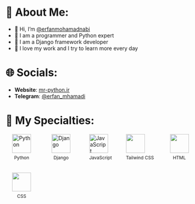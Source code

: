 # 🚀 About Me:
- 👋 Hi, I’m [@erfanmohamadnabi](https://github.com/erfanmohamadnabi)
- 🚀 I am a programmer and Python expert
- 🌱 I am a Django framework developer
- 📂 I love my work and I try to learn more every day

<!---
erfanmohamadnabi/erfanmohamadnabi is a ✨ special ✨ repository because its `README.md` (this file) appears on your GitHub profile.
You can click the Preview link to take a look at your changes.
--->

# 🌐 Socials:
- **Website**: [mr-python.ir](https://mr-python.ir/)
- **Telegram**: [@erfan_mhamadi](https://t.me/erfan_mhamadi)

# 📂 My Specialties:
<div style="display: grid; grid-template-columns: repeat(auto-fill, minmax(80px, 1fr)); gap: 20px; justify-items: center;">
    <div>
        <img src="https://github.com/user-attachments/assets/e31b3b34-7eca-432a-8f43-0b69d47440d5" alt="Python" width="50"/>
        <p style="margin-top: 5px; font-size: 12px; text-align: center;">Python</p>
    </div>
    <div>
        <img src="https://github.com/user-attachments/assets/d53b5390-f93f-4a99-bd26-e8e6aa2e3a96" alt="Django" width="50"/>
        <p style="margin-top: 5px; font-size: 12px; text-align: center;">Django</p>
    </div>
    <div>
        <img src="https://github.com/user-attachments/assets/1748f5d2-3c1f-427d-bfbf-80726700be11" alt="JavaScript" width="50"/>
        <p style="margin-top: 5px; font-size: 12px; text-align: center;">JavaScript</p>
    </div>
    <div>
        <img src="https://cdn3d.iconscout.com/3d/free/thumb/free-tailwind-3d-icon-download-in-png-blend-fbx-gltf-file-formats--html-logo-css-framework-customizable-coding-lang-pack-logos-icons-7577995.png?f=webp" width="50"/>
        <p style="margin-top: 5px; font-size: 12px; text-align: center;">Tailwind CSS</p>
    </div>
    <div>
        <img src="https://cdn3d.iconscout.com/3d/free/thumb/free-html-3d-logo-download-in-png-blend-fbx-gltf-file-formats--code-coding-programming-social-media-pack-company-brand-logos-4781249.png?f=webp" width="50"/>
        <p style="margin-top: 5px; font-size: 12px; text-align: center;">HTML</p>
    </div>
    <div>
        <img src="https://cdn-icons-png.flaticon.com/512/5968/5968242.png" width="50"/>
        <p style="margin-top: 5px; font-size: 12px; text-align: center;">CSS</p>
    </div>
</div>

